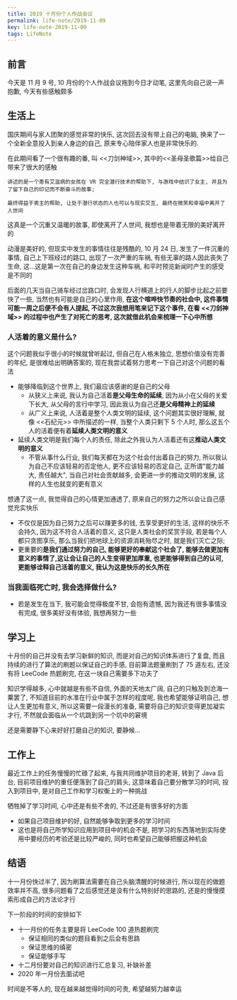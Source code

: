 ```yaml
---
title: 2019 十月份个人作战会议
permalink: life-note/2019-11-09
key: life-note-2019-11-09
tags: LifeNote
---
```

## 前言
今天是 11 月 9 号, 10 月份的个人作战会议拖到今日才动笔, 这里先向自己说一声抱歉, 今天有些感触颇多

<!--more-->

## 生活上
国庆期间与家人团聚的感觉非常的快乐, 这次回去没有带上自己的电脑, 换来了一个全新全意投入到亲人身边的自己, 原来专心陪伴家人也是非常快乐的.

在此期间看了一个很有趣的番, 叫 <<刀剑神域>>, 其中的<<圣母圣歌篇>>给自己带来了很大的感触
```
讲述的是一个患有艾滋病的女孩在 VR 完全潜行技术的帮助下, 与游戏中结识了女主, 并且为了留下自己的印记而不断奋斗的故事; 

最终得益于男主的帮助, 让处于潜行状态的人也可以与现实交互, 最终在微笑和幸福中离开了人世间
```
这真是一个沉重又温暖的故事, 即使离开了人世间, 我想也是带着无限的美好离开的

动漫是美好的, 但现实中发生的事情往往是残酷的, 10 月 24 日, 发生了一件沉重的事情, 自己上下班经过的路口, 出现了一次严重的车祸, 有些无辜的路人因此丧失了生命, 这...这是第一次在自己的身边发生这种车祸, 和平时预览新闻时产生的感受是不同的

后面的几天当自己骑车经过岔路口时, 会发现人行横道上的行人的脚步比起之前要快了一些, 当然也有可能是自己的心里作用, **在这个喧哗快节奏的社会中, 这件事情可能一周之后便不会有人提起, 不过这次我想用笔来记下这个事件, 在看 <<刀剑神域>> 的过程中也产生了对死亡的思考, 这次就借此机会来梳理一下心中所想**

### 人活着的意义是什么? 
这个问题我似乎很小的时候就曾听起过, 但自己在人格未独立, 思想价值没有完善的年纪, 是很难给出明确答案的, 现在我尝试着努力思考一下自己对这个问题的看法
- 能够降临到这个世界上, 我们最应该感谢的是自己的父母
  - 从狭义上来说, 我认为自己活着**是父母生命的延续**, 因为从小在父母的关爱下长大, 从父母的言行中学习, 因此我认为自己还**是父母精神上的延续**
  - 从广义上来说, 人活着是整个人类文明的延续, 这个问题其实很好理解, 就像 <<石纪元>> 中所描述的一样, 当整个人类只剩下 5 个人时, 那么这五个人的活着便有着**延续人类文明的意义**
- 延续人类文明是我们每个人的责任, 除此之外我认为人活着还有这**推动人类文明的意义**
  - 不管从事什么行业, 我们每天都在为这个社会付出着自己的努力, 所以我认为自己不应该轻易的否定他人, 更不应该轻易的否定自己, 正所谓"能力越大, 责任越大", 当自己对社会贡献越多, 会更进一步的推动文明的发展, 这样的人生也就变的更有意义

想通了这一点, 我觉得自己的心情更加通透了, 原来自己的努力之所以会让自己感觉充实快乐
- 不仅仅是因为自己努力之后可以赚更多的钱, 去享受更好的生活, 这样的快乐不会持久, 因为这不符合人活着的意义, 这只是人类社会的奖赏手段, 若是每个人都只贪图享乐, 那么当我们把地球上的资源消耗殆尽之时, 就是我们灭亡之际; 
- 更重要的**是我们通过努力的自己, 能够更好的奉献这个社会了, 能够去做更加有意义的事情了,这让会让自己的人生变得更加厚重, 也更能够得到自己的认可, 更能够诠释自己活着的意义, 我认为这是快乐的长久所在**

### 当我面临死亡时, 我会选择做什么?
- 若是发生在当下, 我可能会觉得极度不甘, 会抱有遗憾, 因为我还有很多事情没有完成, 很多美好没有体验, 我想再努力一些

## 学习上
十月份的自己并没有去学习新鲜的知识, 而是对自己的知识体系进行了复盘, 而且持续的进行了算法的刷题以保证自己的手感, 目前算法题量刷到了 75 道左右, 还没有将 LeeCode 热题刷完, 在这一块自己需要多下功夫了

知识学得越多, 心中就越是有些不自信, 外面的天地太广阔, 自己的只触及到沧海一粟罢了, 不知道目前的水准在行业中属于怎样的程度呢, 我也希望能够证明自己, 想让人生更加有意义, 所以这需要一段漫长的准备, 需要将自己的知识变得更加凝实才行, 不然就会面临从一个坑跳到另一个坑中的窘境

还是需要静下心来好好打磨自己的知识, 要静候...

## 工作上
最近工作上的任务慢慢的忙碌了起来, 与我共同维护项目的老哥, 转到了 Java 后台, 目前项目维护的重任便落到了自己的肩头, 这意味着自己要分散学习的时间, 投入到项目中, 是对自己工作和学习权衡上的一种挑战

牺牲掉了学习时间, 心中还是有些不舍的, 不过还是有很多好的方面
- 如果自己项目维护的好, 自然能够争取到更多的学习时间
- 这也是将自己所学知识应用到项目中的机会不是, 把学习的东西落地到实际使用中要经历的考验还是比较严峻的, 同时也希望自己能够把握这种机会

## 结语
十一月份快过半了, 因为刷算法需要在自己头脑清醒的时候进行, 所以现在的做题效率并不高, 很多问题看了之后感觉还是没有什么特别好的思路的, 还是的慢慢摸索形成自己的方法论才行

下一阶段的时间的安排如下
- 十一月份的任务主要是将 LeeCode 100 道热题刷完
  - 保证相同的类似的题目看到之后会有思路
  - 保证思维的缜密
  - 保证能够手写
- 十二月份要对自己的知识进行汇总复习, 补缺补差
- 2020 年一月份去面试吧

时间是不等人的, 现在越来越觉得时间的可贵, 希望越努力越幸运